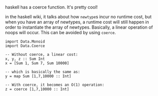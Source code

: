 
haskell has a coerce function. It's pretty cool!

in the haskell wiki, it talks about how `newtype`s incur no runtime cost, but
when you have an array of newtypes, a runtime cost will still happen in order to
instantiate the array of newtypes. Basically, a linear operation of noops will
occur. This can be avoided by using `coerce`.


```
import Data.Monoid
import Data.Coerce

-- Without coerce, a linear cost:
x, y, z :: Sum Int
x = [Sum 1, Sum 7, Sum 10000]

-- which is basically the same as:
y = map Sum [1,7,10000 :: Int]

-- With coerce, it becomes an O(1) operation:
z = coerce [1,7,10000 :: Int]
```



